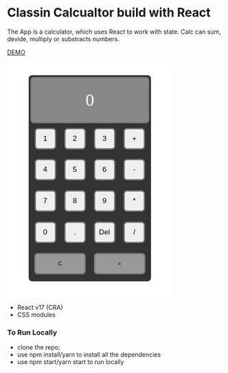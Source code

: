 # Classin Calcualtor build with React

The App is a calculator, which uses React to work with state. Calc can sum, devide, multiply or substracts numbers.


<a href="https://bullet03.github.io/calculator_react/">DEMO<a>

<img src="./src/assets/screen.png" alt="screenshot"/>

- React v17 (CRA)
- CSS modules

### To Run Locally

- clone the repo;
- use npm install/yarn to install all the dependencies
- use npm start/yarn start to run locally